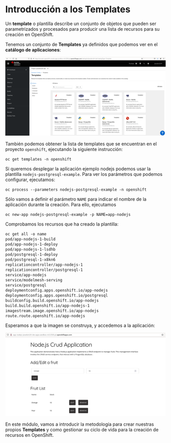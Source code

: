 # Introducción a los Templates

Un **template** o plantilla describe un conjunto de objetos que pueden ser parametrizados y procesados para producir una lista de recursos para su creación en OpenShift.

Tenemos un conjunto de **Templates** ya definidos que podemos ver en el **catálogo de aplicaciones**:

![template](img/template1.png)

También podemos obtener la lista de templates que se encuentran en el proyecto `openshift`, ejecutando la siguiente instrucción:

    oc get templates -n openshift

Si queremos desplegar la aplicación ejemplo nodejs podemos usar la plantilla `nodejs-postgresql-example`. Para ver los parámetros que podemos configurar, ejecutamos:

    oc process --parameters nodejs-postgresql-example -n openshift

Sólo vamos a definir el parámetro `NAME` para indicar el nombre de la aplicación durante la creación. Para ello, ejecutamos

    oc new-app nodejs-postgresql-example -p NAME=app-nodejs

Comprobamos los recursos que ha creado la plantilla:

    oc get all -o name
    pod/app-nodejs-1-build
    pod/app-nodejs-1-deploy
    pod/app-nodejs-1-lsdhb
    pod/postgresql-1-deploy
    pod/postgresql-1-x8kn6
    replicationcontroller/app-nodejs-1
    replicationcontroller/postgresql-1
    service/app-nodejs
    service/modelmesh-serving
    service/postgresql
    deploymentconfig.apps.openshift.io/app-nodejs
    deploymentconfig.apps.openshift.io/postgresql
    buildconfig.build.openshift.io/app-nodejs
    build.build.openshift.io/app-nodejs-1
    imagestream.image.openshift.io/app-nodejs
    route.route.openshift.io/app-nodejs


Esperamos a que la imagen se construya, y accedemos a la aplicación:

![nodejs](img/nodejs.png)

En este módulo, vamos a introducir la metodología para crear nuestras propios **Templates** y como gestionar su ciclo de vida para la creación de recursos en OpenShift.